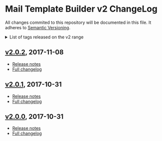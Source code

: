 
# Mail Template Builder v2 ChangeLog

All changes commited to this repository will be documented in this file. It adheres to [Semantic Versioning](http://semver.org/).

<details>
<summary>List of tags released on the v2 range</summary>

- [v2.0.2](#v202-2017-11-08)
- [v2.0.1](#v201-2017-10-31)
- [v2.0.0](#v200-2017-10-31)

</details>



## [v2.0.2](https://github.com/justia/mail-template-builder/tree/v2.0.2), 2017-11-08
- [Release notes](https://github.com/justia/mail-template-builder/releases/tag/v2.0.2)
- [Full changelog](https://github.com/justia/mail-template-builder/compare/v2.0.1...v2.0.2)


## [v2.0.1](https://github.com/justia/mail-template-builder/tree/v2.0.1), 2017-10-31
- [Release notes](https://github.com/justia/mail-template-builder/releases/tag/v2.0.1)
- [Full changelog](https://github.com/justia/mail-template-builder/compare/v2.0.0...v2.0.1)


## [v2.0.0](https://github.com/justia/mail-template-builder/tree/v2.0.0), 2017-10-31
- [Release notes](https://github.com/justia/mail-template-builder/releases/tag/v2.0.0)
- [Full changelog](https://github.com/justia/mail-template-builder/compare/v1.9.0...v2.0.0)
